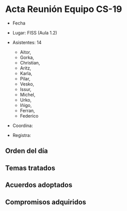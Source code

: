 # Acta Reunión Equipo CS-19

- Fecha
- Lugar: FISS (Aula 1.2)
- Asistentes: 14

    - Aitor, 
    - Gorka, 
    - Christian, 
    - Aritz,
    - Karla,
    - Pilar, 
    - Vesko, 
    - Issur, 
    - Michel, 
    - Urko, 
    - Iñigo, 
    - Ferran, 
    - Federico

- Coordina: 
- Registra: 
 

## Orden del día
## Temas tratados
## Acuerdos adoptados
## Compromisos adquiridos

